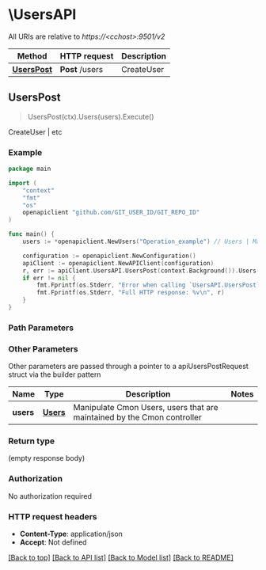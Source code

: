 # \UsersAPI

All URIs are relative to *https://&lt;cchost&gt;:9501/v2*

Method | HTTP request | Description
------------- | ------------- | -------------
[**UsersPost**](UsersAPI.md#UsersPost) | **Post** /users | CreateUser | etc



## UsersPost

> UsersPost(ctx).Users(users).Execute()

CreateUser | etc

### Example

```go
package main

import (
	"context"
	"fmt"
	"os"
	openapiclient "github.com/GIT_USER_ID/GIT_REPO_ID"
)

func main() {
	users := *openapiclient.NewUsers("Operation_example") // Users | Manipulate Cmon Users, users that are maintained by the Cmon controller

	configuration := openapiclient.NewConfiguration()
	apiClient := openapiclient.NewAPIClient(configuration)
	r, err := apiClient.UsersAPI.UsersPost(context.Background()).Users(users).Execute()
	if err != nil {
		fmt.Fprintf(os.Stderr, "Error when calling `UsersAPI.UsersPost``: %v\n", err)
		fmt.Fprintf(os.Stderr, "Full HTTP response: %v\n", r)
	}
}
```

### Path Parameters



### Other Parameters

Other parameters are passed through a pointer to a apiUsersPostRequest struct via the builder pattern


Name | Type | Description  | Notes
------------- | ------------- | ------------- | -------------
 **users** | [**Users**](Users.md) | Manipulate Cmon Users, users that are maintained by the Cmon controller | 

### Return type

 (empty response body)

### Authorization

No authorization required

### HTTP request headers

- **Content-Type**: application/json
- **Accept**: Not defined

[[Back to top]](#) [[Back to API list]](../README.md#documentation-for-api-endpoints)
[[Back to Model list]](../README.md#documentation-for-models)
[[Back to README]](../README.md)

